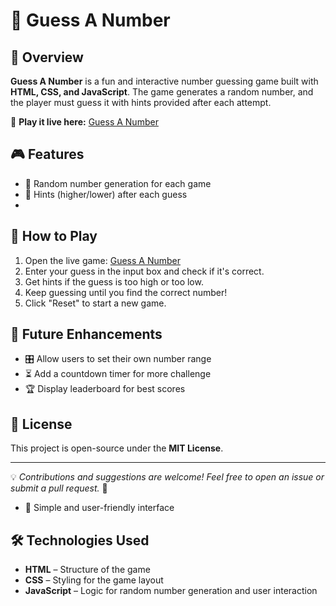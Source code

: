 # 🎲 Guess A Number  

## 📌 Overview  
**Guess A Number** is a fun and interactive number guessing game built with **HTML, CSS, and JavaScript**. The game generates a random number, and the player must guess it with hints provided after each attempt.  

🚀 **Play it live here:** [Guess A Number](https://ritik-datey.github.io/Guess-A-Number/)  

## 🎮 Features  
- 🔢 Random number generation for each game  
- 🎯 Hints (higher/lower) after each guess
- 
## 🎯 How to Play  
1. Open the live game: [Guess A Number](https://ritik-datey.github.io/Guess-A-Number/)  
2. Enter your guess in the input box and check if it's correct.  
3. Get hints if the guess is too high or too low.  
4. Keep guessing until you find the correct number!  
5. Click "Reset" to start a new game.   

## 📌 Future Enhancements  
- 🎛️ Allow users to set their own number range  
- ⏳ Add a countdown timer for more challenge  
- 🏆 Display leaderboard for best scores  

## 📝 License  
This project is open-source under the **MIT License**.  

---
💡 *Contributions and suggestions are welcome! Feel free to open an issue or submit a pull request.* 🚀  

- 🎨 Simple and user-friendly interface  

## 🛠️ Technologies Used  
- **HTML** – Structure of the game  
- **CSS** – Styling for the game layout  
- **JavaScript** – Logic for random number generation and user interaction  


